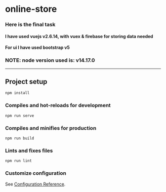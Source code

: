 # online-store

### Here is the final task 
#### I have used vuejs v2.6.14, with vuex & firebase for storing data needed
#### For ui I have used bootstrap v5
### NOTE: node version used is: v14.17.0
--------
## Project setup
```
npm install
```

### Compiles and hot-reloads for development
```
npm run serve
```

### Compiles and minifies for production
```
npm run build
```

### Lints and fixes files
```
npm run lint
```

### Customize configuration
See [Configuration Reference](https://cli.vuejs.org/config/).
